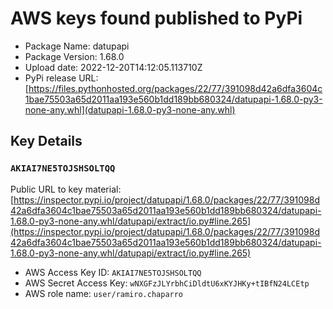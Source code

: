 # AWS keys found published to PyPi

* Package Name: datupapi
* Package Version: 1.68.0
* Upload date: 2022-12-20T14:12:05.113710Z
* PyPi release URL: [https://files.pythonhosted.org/packages/22/77/391098d42a6dfa3604c1bae75503a65d2011aa193e560b1dd189bb680324/datupapi-1.68.0-py3-none-any.whl](datupapi-1.68.0-py3-none-any.whl)

## Key Details

### `AKIAI7NE5TOJSHSOLTQQ`

Public URL to key material: [https://inspector.pypi.io/project/datupapi/1.68.0/packages/22/77/391098d42a6dfa3604c1bae75503a65d2011aa193e560b1dd189bb680324/datupapi-1.68.0-py3-none-any.whl/datupapi/extract/io.py#line.265](https://inspector.pypi.io/project/datupapi/1.68.0/packages/22/77/391098d42a6dfa3604c1bae75503a65d2011aa193e560b1dd189bb680324/datupapi-1.68.0-py3-none-any.whl/datupapi/extract/io.py#line.265)

* AWS Access Key ID: `AKIAI7NE5TOJSHSOLTQQ`
* AWS Secret Access Key: `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` 
* AWS role name: `user/ramiro.chaparro`
